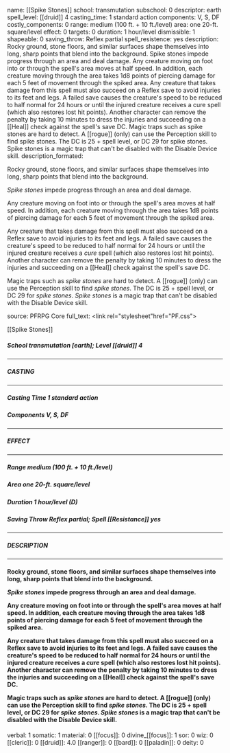 name: [[Spike Stones]]
school: transmutation
subschool: 0
descriptor: earth
spell_level: [[druid]] 4
casting_time: 1 standard action
components: V, S, DF
costly_components: 0
range: medium (100 ft. + 10 ft./level)
area: one 20-ft. square/level
effect: 0
targets: 0
duration: 1 hour/level
dismissible: 1
shapeable: 0
saving_throw: Reflex partial
spell_resistence: yes
description: Rocky ground, stone floors, and similar surfaces shape themselves into long, sharp points that blend into the background.  Spike stones impede progress through an area and deal damage.  Any creature moving on foot into or through the spell's area moves at half speed. In addition, each creature moving through the area takes 1d8 points of piercing damage for each 5 feet of movement through the spiked area.  Any creature that takes damage from this spell must also succeed on a Reflex save to avoid injuries to its feet and legs. A failed save causes the creature's speed to be reduced to half normal for 24 hours or until the injured creature receives a cure spell (which also restores lost hit points). Another character can remove the penalty by taking 10 minutes to dress the injuries and succeeding on a [[Heal]] check against the spell's save DC.  Magic traps such as spike stones are hard to detect. A [[rogue]] (only) can use the Perception skill to find spike stones. The DC is 25 + spell level, or DC 29 for spike stones. Spike stones is a magic trap that can't be disabled with the Disable Device skill.
description_formated: <p>Rocky ground, stone floors, and similar surfaces shape themselves into long, sharp points that blend into the background.</p><p><i>Spike stones</i> impede progress through an area and deal damage.</p><p>Any creature moving on foot into or through the spell's area moves at half speed. In addition, each creature moving through the area takes 1d8 points of piercing damage for each 5 feet of movement through the spiked area.</p><p>Any creature that takes damage from this spell must also succeed on a Reflex save to avoid injuries to its feet and legs. A failed save causes the creature's speed to be reduced to half normal for 24 hours or until the injured creature receives a <i>cure</i> spell (which also restores lost hit points). Another character can remove the penalty by taking 10 minutes to dress the injuries and succeeding on a [[Heal]] check against the spell's save DC.</p><p>Magic traps such as <i>spike stones</i> are hard to detect. A [[rogue]] (only) can use the Perception skill to find <i>spike stones</i>. The DC is 25 + spell level, or DC 29 for <i>spike stones</i>. <i>Spike stones</i> is a magic trap that can't be disabled with the Disable Device skill.</p>
source: PFRPG Core
full_text: <link rel="stylesheet"href="PF.css"><div class="heading"><p class="alignleft">[[Spike Stones]]</p><div style="clear: both;"></div></div><div><h5><b>School </b>transmutation [earth]; <b>Level </b>[[druid]] 4</h5></div><hr/><div><h5><b>CASTING</b></h5></div><hr/><div><h5><b>Casting Time </b>1 standard action</h5><h5><b>Components </b>V, S, DF</h5></div><hr/><div><h5><b>EFFECT</b></h5></div><hr/><div><h5><b>Range </b>medium (100 ft. + 10 ft./level)</h5><h5><b>Area </b>one 20-ft. square/level</h5><h5><b>Duration </b>1 hour/level (D)</h5><h5><b>Saving Throw </b>Reflex partial; <b>Spell [[Resistance]] </b>yes</h5></div><hr/><div><h5><b>DESCRIPTION</b></h5></div><hr/><div><h4><p>Rocky ground, stone floors, and similar surfaces shape themselves into long, sharp points that blend into the background.</p><p><i>Spike stones</i> impede progress through an area and deal damage.</p><p>Any creature moving on foot into or through the spell's area moves at half speed. In addition, each creature moving through the area takes 1d8 points of piercing damage for each 5 feet of movement through the spiked area.</p><p>Any creature that takes damage from this spell must also succeed on a Reflex save to avoid injuries to its feet and legs. A failed save causes the creature's speed to be reduced to half normal for 24 hours or until the injured creature receives a <i>cure</i> spell (which also restores lost hit points). Another character can remove the penalty by taking 10 minutes to dress the injuries and succeeding on a [[Heal]] check against the spell's save DC.</p><p>Magic traps such as <i>spike stones</i> are hard to detect. A [[rogue]] (only) can use the Perception skill to find <i>spike stones</i>. The DC is 25 + spell level, or DC 29 for <i>spike stones</i>. <i>Spike stones</i> is a magic trap that can't be disabled with the Disable Device skill.</p></h4></div>
verbal: 1
somatic: 1
material: 0
[[focus]]: 0
divine_[[focus]]: 1
sor: 0
wiz: 0
[[cleric]]: 0
[[druid]]: 4.0
[[ranger]]: 0
[[bard]]: 0
[[paladin]]: 0
deity: 0
